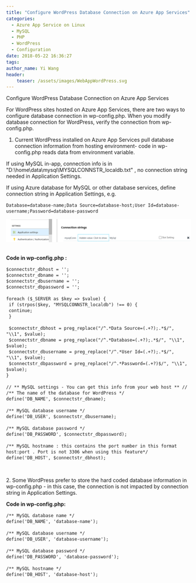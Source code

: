 ```yaml
---
title: "Configure WordPress Database Connection on Azure App Services"
categories:
  - Azure App Service on Linux
  - MySQL
  - PHP
  - WordPress
  - Configuration
date: 2018-05-22 16:36:27
tags:
author_name: Yi Wang
header:
    teaser: /assets/images/WebAppWordPress.svg
---
```


Configure WordPress Database Connection on Azure App Services

For WordPress sites hosted on Azure App Services, there are two ways to configure database connection in wp-config.php. When you modify database connection for WordPress, verify the connection from wp-config.php.

1. Current WordPress installed on Azure App Services pull database connection information from hosting environment- code in wp-config.php reads data from environment variable.

If using MySQL in-app, connection info is in "D:\\home\\data\\mysql\\MYSQLCONNSTR\_localdb.txt" , no connection string needed in Application Settings.

If using Azure database for MySQL or other database services, define connection string in Application Settings, e.g.

    Database=database-name;Data Source=database-host;User Id=database-username;Password=database-password

[![](/media/2018/05/connstring.png)](/media/2018/05/connstring.png)   

**Code in wp-config.php :**

    $connectstr_dbhost = '';
    $connectstr_dbname = '';
    $connectstr_dbusername = '';
    $connectstr_dbpassword = '';

    foreach ($_SERVER as $key => $value) {
     if (strpos($key, "MYSQLCONNSTR_localdb") !== 0) {
     continue;
     }
     
     $connectstr_dbhost = preg_replace("/^.*Data Source=(.+?);.*$/", "\\1", $value);
     $connectstr_dbname = preg_replace("/^.*Database=(.+?);.*$/", "\\1", $value);
     $connectstr_dbusername = preg_replace("/^.*User Id=(.+?);.*$/", "\\1", $value);
     $connectstr_dbpassword = preg_replace("/^.*Password=(.+?)$/", "\\1", $value);
    }

    // ** MySQL settings - You can get this info from your web host ** //
    /** The name of the database for WordPress */
    define('DB_NAME', $connectstr_dbname);

    /** MySQL database username */
    define('DB_USER', $connectstr_dbusername);

    /** MySQL database password */
    define('DB_PASSWORD', $connectstr_dbpassword);

    /** MySQL hostname : this contains the port number in this format host:port . Port is not 3306 when using this feature*/
    define('DB_HOST', $connectstr_dbhost);

 

2\. Some WordPress prefer to store the hard coded database information in wp-config.php - in this case, the connection is not impacted by connection string in Application Settings.

**Code in wp-config.php:**

    /** MySQL database name */
    define('DB_NAME', 'database-name');

    /** MySQL database username */
    define('DB_USER', 'database-username');

    /** MySQL database password */
    define('DB_PASSWORD', 'database-password');

    /** MySQL hostname */
    define('DB_HOST', 'database-host');

